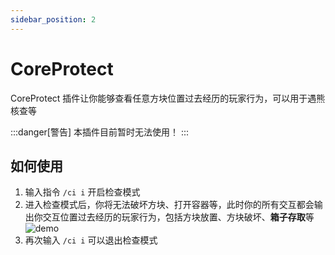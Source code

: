 ```yaml
---
sidebar_position: 2
---
```


# CoreProtect

CoreProtect 插件让你能够查看任意方块位置过去经历的玩家行为，可以用于遇熊核查等

:::danger[警告]
本插件目前暂时无法使用！
:::

## 如何使用

1. 输入指令 `/ci i` 开启检查模式
2. 进入检查模式后，你将无法破坏方块、打开容器等，此时你的所有交互都会输出你交互位置过去经历的玩家行为，包括方块放置、方块破坏、**箱子存取**等
![demo](/img/CoreProtection-demo1.png)
3. 再次输入 `/ci i` 可以退出检查模式